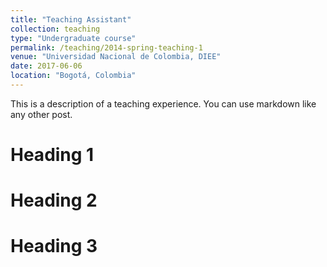 ```yaml
---
title: "Teaching Assistant"
collection: teaching
type: "Undergraduate course"
permalink: /teaching/2014-spring-teaching-1
venue: "Universidad Nacional de Colombia, DIEE"
date: 2017-06-06
location: "Bogotá, Colombia"
---
```


This is a description of a teaching experience. You can use markdown like any other post.

Heading 1
======

Heading 2
======

Heading 3
======
